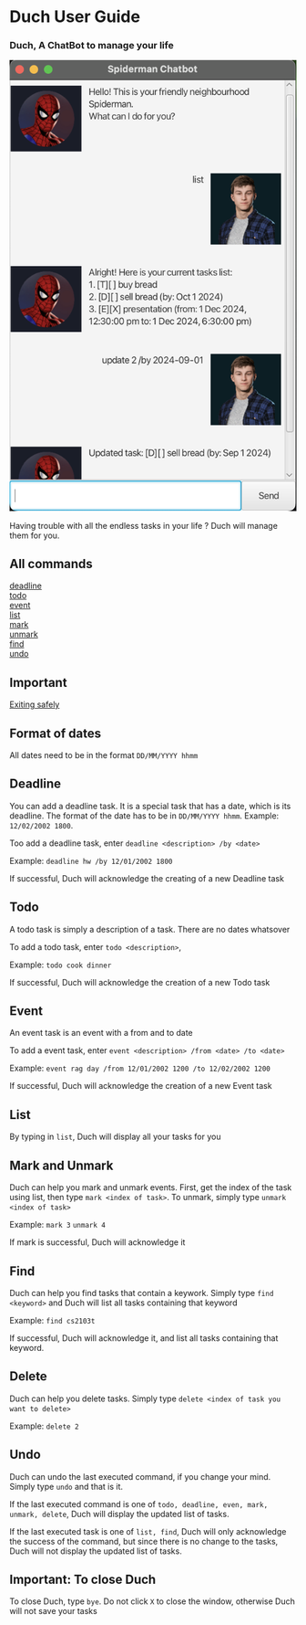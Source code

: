# Duch User Guide

### Duch, A ChatBot to manage your life

![alt text](docs/Ui.png)

Having trouble with all the endless tasks in your life ? Duch will manage them for you.

## All commands
[deadline](#deadline)<br/>
[todo](#todo)<br/>
[event](#event)<br/>
[list](#list)<br/>
[mark](#mark-and-unmark)<br/>
[unmark](#mark-and-unmark)<br/>
[find](#find)<br/>
[undo](#undo)<br/>

## Important
[Exiting safely](#important-to-close-duch)

## Format of dates
All dates need to be in the format `DD/MM/YYYY hhmm`

## Deadline

You can add a deadline task. It is a special task that has a date, which is its deadline. The format of the date has to be in `DD/MM/YYYY hhmm`. Example: `12/02/2002 1800`.

Too add a deadline task, enter `deadline <description> /by <date>`

Example: `deadline hw /by 12/01/2002 1800`

If successful, Duch will acknowledge the creating of a new Deadline task

## Todo

A todo task is simply a description of a task. There are no dates whatsover

To add a todo task, enter `todo <description>`,

Example: `todo cook dinner`

If successful, Duch will acknowledge the creation of a new Todo task

## Event

An event task is an event with a from and to date

To add a event task, enter `event <description> /from <date> /to <date>`

Example: `event rag day /from 12/01/2002 1200 /to 12/02/2002 1200`

If successful, Duch will acknowledge the creation of a new Event task

## List

By typing in `list`, Duch will display all your tasks for you

## Mark and Unmark

Duch can help you mark and unmark events. First, get the index of the task using list, then type `mark <index of task>`. To unmark, simply type `unmark <index of task>`

Example: `mark 3` `unmark 4`

If mark is successful, Duch will acknowledge it

## Find

Duch can help you find tasks that contain a keywork. Simply type `find <keyword>` and Duch will list all tasks containing that keyword

Example: `find cs2103t`

If successful, Duch will acknowledge it, and list all tasks containing that keyword.



## Delete

Duch can help you delete tasks. Simply type `delete <index of task you want to delete>`

Example: `delete 2`


## Undo

Duch can undo the last executed command, if you change your mind. Simply type `undo` and that is it. 

If the last executed command is one of `todo, deadline, even, mark, unmark, delete`, Duch will display the updated list of tasks. 

If the last executed task is one of `list, find`, Duch will only acknowledge the success of the command, but since there is no change to the tasks, Duch will not display the updated list of tasks.

## Important: To close Duch

To close Duch, type `bye`. Do not click `X` to close the window, otherwise Duch will not save your tasks 